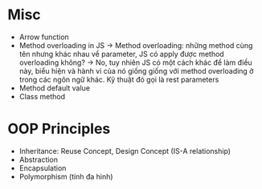 # Misc
- Arrow function
- Method overloading in JS -> Method overloading: những method cùng tên nhưng khác nhau về parameter, JS có apply được method overloading không? -> No, tuy nhiên JS có một cách khác để làm điều này, biểu hiện và hành vi của nó giống giống với method overloading ở trong các ngôn ngữ khác. Kỹ thuật đó gọi là rest parameters
- Method default value
- Class method
   
# OOP Principles
- Inheritance: Reuse Concept, Design Concept (IS-A relationship)
- Abstraction
- Encapsulation
- Polymorphism (tính đa hình)